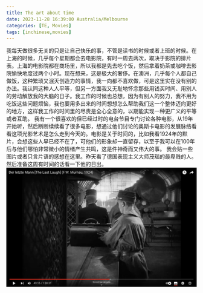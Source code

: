 ```yaml
---
title: The art about time
date: 2023-11-28 16:39:00 Australia/Melbourne
categories: [TE, Movies]
tags: [inchinese,movies]
---
```


我每天做很多无关的只是让自己快乐的事，不管是读书的时候或者上班的时候。在上海的时候，几乎每个星期都会去电影院，有时一周去两次，取决于影院的排片表。上海的电影院都在商场里，所以我都是先去吃个饭，然后拿着奶茶或咖啡去影院愉快地度过两个小时。现在想来，这是极大的奢侈。在澳洲，几乎每个人都自己做饭，这种繁琐又泯灭创造力的事情，我一向都不喜欢做，可是这里实在没有别的办法。我认同这种人人平等，但另一方面我又无耻地怀念那些用钱买时间、用别人的劳动解放我的大脑的日子。我工作的时候也总想，因为有别人的努力，我不用为吃饭这些问题烦恼，我也要用多出来的时间想想怎么帮助我们这一个整体迈向更好的地方，这样我工作的时间里的尽责是全心全意的，以期能实现一种更广义的平等或者互助。
我有一个很喜欢的但已经过时的电台节目专门讨论各种电影，从19年开始听，然后断断续续看了很多电影，想通过他们讨论的奥斯卡电影的发展脉络看看这项光影艺术是怎么走到今天的。电影是关于时间的，比如我看1924年的默片，会想这些人早已经不在了，可他们的形象却一直留存，以至于我可以在100年后与他们哪怕非常微小的情绪产生共鸣，这是件神奇而又伟大的事。
我会贴一些图片或者只言片语的感想在这里。昨天看了德国表现主义大师茂瑙的最卑贱的人。然后准备这周有时间的话看一下他的日出。
![F. W. Murnau](/assets/png/the_last_laugh.png)
